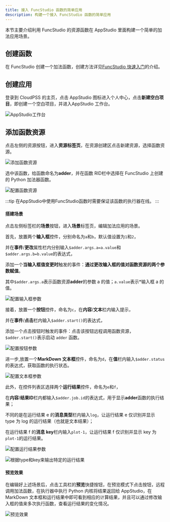 ```yaml
---
title: 接入 FuncStudio 函数的简单应用
description: 构建一个接入 FuncStudio 函数的简单应用
---
```



本节主要介绍利用 FuncStudio 的资源函数在 AppStudio 里面构建一个简单的加法应用场景。

## 创建函数

在 FuncStudio 创建一个加法函数，创建方法详见[FuncStudio 快速入门](../../../30-funcstudio/40-quick-start/10-create-python-function/index.md)的介绍。

## 创建应用

登录到 CloudPSS 的主页，点击 AppStudio 图标进入个人中心，点击**新建空白项目**，即创建一个空白项目，并进入AppStudio 工作台。

![AppStudio工作台](./AppStudio工作台.png "AppStudio工作台")

## 添加函数资源

点击左侧的资源按钮，进入**资源标签页**，在资源创建区点击新建资源，选择函数资源。

![添加函数资源](./添加函数资源.png "添加函数资源")

选中该函数，给函数命名为**adder**，并在函数 RID栏中选择在 FuncStudio 上创建的 Python 加法器函数。

![配置函数资源](./配置函数资源.png "配置函数资源")

:::tip
在AppStudio中使用FuncStudio函数时需要保证该函数的执行器在线。
:::

#### 搭建场景

点击左侧标签栏的**场景**按钮，进入**场景**标签页，编辑加法应用的场景。

首先，放置两个**输入框**控件，分别命名为`a`和`b`，默认值设置为`1`和`2`，

并在**事件**/**更改**属性栏内分别输入`$adder.args.a=a.value`和`$adder.args.b=b.value`的表达式，

添加一个**当输入框值变更时**触发的事件：**通过更改输入框的值对函数资源的两个参数赋值**。

其中`$adder.args.a`表示函数资源**adder**的参数 a 的值；`a.value`表示*输入框 a 的值。

![配置输入框参数](./配置输入框参数.png "配置输入框参数")

接着，放置一个**按钮**控件，命名为`c`，在**内容**/**文本**栏内输入提示，

并在**事件**/**点击**栏内输入`$adder.start()`的表达式，

添加一个点击按钮时触发的事件：点击该按钮远程调用函数资源，`$adder.start()`表示启动 `adder` 函数。

![配置按钮参数](./配置按钮参数4.png "配置按钮参数")

进一步,放置一个**MarkDown 文本框**控件，命名为`d`，在**值**栏内输入`$adder.status`的表达式，获取函数的执行状态。

![配置文本框参数](./配置文本框参数4.png "配置文本框参数")

此外，在控件列表区选择两个**运行结果**控件，命名为`e`和`f`，

在**内容**/**结果ID**栏内都输入`$adder.job.id`的表达式，用于显示**adder**函数的执行结果；

不同的是在运行结果 e 的**消息类型**栏内输入`log`，让运行结果 e 仅识别并显示 type 为 log 的运行结果（也就是文本结果）；

在运行结果 f 的**消息 key**栏内输入`plot-1`，让运行结果 f 仅识别并显示 key 为`plot-1`的运行结果。

![配置运行结果参数](./1.png)

![根据type和key来输出特定的运行结果](./2.png)

#### 预览效果

在编辑好上述场景后，点击工具栏的**预览**快捷按钮，在预览模式下点击按钮，远程调用加法函数，在执行器中执行 Python 内核将结果返回给 AppStudio，在 MarkDown 文本框和运行结果中即可看到相应的计算结果，并且可以通过修改输入框的值来多次执行函数，查看运行结果的变化情况。

![预览效果](./预览效果4.png "预览效果")

